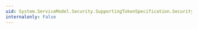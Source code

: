 ```yaml
---
uid: System.ServiceModel.Security.SupportingTokenSpecification.SecurityTokenAttachmentMode
internalonly: False
---
```

